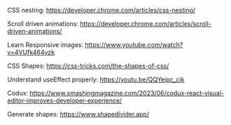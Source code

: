 CSS nesting: https://developer.chrome.com/articles/css-nesting/

Scroll driven animations: https://developer.chrome.com/articles/scroll-driven-animations/

Learn Responsive images: https://www.youtube.com/watch?v=4VUfk464vzk

CSS Shapes: https://css-tricks.com/the-shapes-of-css/

Understand useEffect properly: https://youtu.be/QQYeipc_cik

Codux: https://www.smashingmagazine.com/2023/06/codux-react-visual-editor-improves-developer-experience/

Generate shapes: https://www.shapedivider.app/